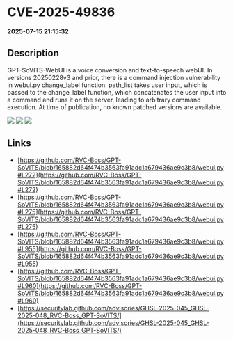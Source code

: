 # CVE-2025-49836

**2025-07-15 21:15:32**

## Description
GPT-SoVITS-WebUI is a voice conversion and text-to-speech webUI. In versions 20250228v3 and prior, there is a command injection vulnerability in webui.py change_label function. path_list takes user input, which is passed to the change_label function, which concatenates the user input into a command and runs it on the server, leading to arbitrary command execution. At time of publication, no known patched versions are available.

![](https://img.shields.io/static/v1?label=Score&message=8.9&color=red)
![](https://img.shields.io/static/v1?label=Severity&message=HIGH&color=red)
![](https://img.shields.io/static/v1?label=CWE&message=RCE&color=green)

## Links
- [https://github.com/RVC-Boss/GPT-SoVITS/blob/165882d64f474b3563fa91adc1a679436ae9c3b8/webui.py#L272](https://github.com/RVC-Boss/GPT-SoVITS/blob/165882d64f474b3563fa91adc1a679436ae9c3b8/webui.py#L272)
- [https://github.com/RVC-Boss/GPT-SoVITS/blob/165882d64f474b3563fa91adc1a679436ae9c3b8/webui.py#L275](https://github.com/RVC-Boss/GPT-SoVITS/blob/165882d64f474b3563fa91adc1a679436ae9c3b8/webui.py#L275)
- [https://github.com/RVC-Boss/GPT-SoVITS/blob/165882d64f474b3563fa91adc1a679436ae9c3b8/webui.py#L955](https://github.com/RVC-Boss/GPT-SoVITS/blob/165882d64f474b3563fa91adc1a679436ae9c3b8/webui.py#L955)
- [https://github.com/RVC-Boss/GPT-SoVITS/blob/165882d64f474b3563fa91adc1a679436ae9c3b8/webui.py#L960](https://github.com/RVC-Boss/GPT-SoVITS/blob/165882d64f474b3563fa91adc1a679436ae9c3b8/webui.py#L960)
- [https://securitylab.github.com/advisories/GHSL-2025-045_GHSL-2025-048_RVC-Boss_GPT-SoVITS/](https://securitylab.github.com/advisories/GHSL-2025-045_GHSL-2025-048_RVC-Boss_GPT-SoVITS/)
